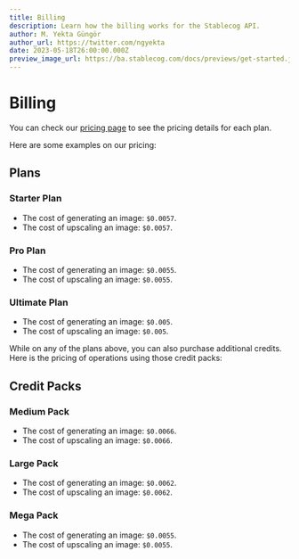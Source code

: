 ```yaml
---
title: Billing
description: Learn how the billing works for the Stablecog API.
author: M. Yekta Güngör
author_url: https://twitter.com/ngyekta
date: 2023-05-18T26:00:00.000Z
preview_image_url: https://ba.stablecog.com/docs/previews/get-started.jpg
---
```


<script>
  import Code from '$components/docs/Code.svelte';
  import Divider from '$components/docs/Divider.svelte';
</script>

# Billing

You can check our [pricing page](https://stablecog.com/pricing) to see the pricing details for each plan.

Here are some examples on our pricing:

## Plans

### Starter Plan

- The cost of generating an image: <Code>$0.0057</Code>.
- The cost of upscaling an image: <Code>$0.0057</Code>.

### Pro Plan

- The cost of generating an image: <Code>$0.0055</Code>.
- The cost of upscaling an image: <Code>$0.0055</Code>.

### Ultimate Plan

- The cost of generating an image: <Code>$0.005</Code>.
- The cost of upscaling an image: <Code>$0.005</Code>.

<Divider/>

While on any of the plans above, you can also purchase additional credits. Here is the pricing of operations using those credit packs:

## Credit Packs

### Medium Pack

- The cost of generating an image: <Code>$0.0066</Code>.
- The cost of upscaling an image: <Code>$0.0066</Code>.

### Large Pack

- The cost of generating an image: <Code>$0.0062</Code>.
- The cost of upscaling an image: <Code>$0.0062</Code>.

### Mega Pack

- The cost of generating an image: <Code>$0.0055</Code>.
- The cost of upscaling an image: <Code>$0.0055</Code>.
